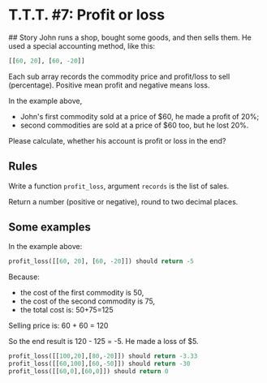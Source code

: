 # T.T.T. #7: Profit or loss

## Story
John runs a shop, bought some goods, and then sells them. He used a special accounting method, like this:

```python
[[60, 20], [60, -20]]
```

Each sub array records the commodity price and profit/loss to sell (percentage). Positive mean profit and negative means loss.

In the example above,

* John's first commodity sold at a price of $60, he made a profit of 20%;
* second commodities are sold at a price of $60 too, but he lost 20%.

Please calculate, whether his account is profit or loss in the end?

## Rules

Write a function ```profit_loss```, argument ```records``` is the list of sales.

Return a number (positive or negative), round to two decimal places.

## Some examples

In the example above:

```python
profit_loss([[60, 20], [60, -20]]) should return -5
```

Because:

* the cost of the first commodity is 50,
* the cost of the second commodity is 75,
* the total cost is: 50+75=125

Selling price is:  60 + 60 = 120

So the end result is 120 - 125 = -5. He made a loss of $5.

```python
profit_loss([[100,20],[80,-20]]) should return -3.33
profit_loss([[60,100],[60,-50]]) should return -30
profit_loss([[60,0],[60,0]]) should return 0
```
